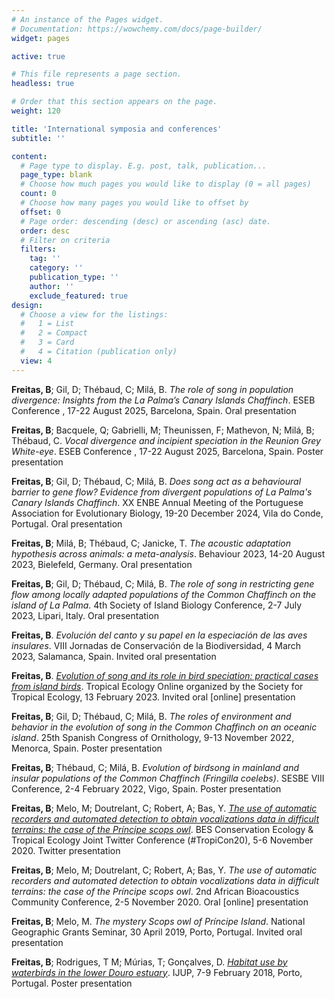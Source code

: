 ```yaml
---
# An instance of the Pages widget.
# Documentation: https://wowchemy.com/docs/page-builder/
widget: pages

active: true

# This file represents a page section.
headless: true

# Order that this section appears on the page.
weight: 120

title: 'International symposia and conferences'
subtitle: ''

content:
  # Page type to display. E.g. post, talk, publication...
  page_type: blank
  # Choose how much pages you would like to display (0 = all pages)
  count: 0
  # Choose how many pages you would like to offset by
  offset: 0
  # Page order: descending (desc) or ascending (asc) date.
  order: desc
  # Filter on criteria
  filters:
    tag: ''
    category: ''
    publication_type: ''
    author: ''
    exclude_featured: true
design:
  # Choose a view for the listings:
  #   1 = List
  #   2 = Compact
  #   3 = Card
  #   4 = Citation (publication only)
  view: 4
---
```

**Freitas, B**; Gil, D; Thébaud, C; Milá, B. <i>The role of song in population divergence: Insights from the La Palma’s Canary Islands Chaffinch</i>. ESEB Conference , 17-22 August 2025, Barcelona, Spain. Oral presentation

**Freitas, B**; Bacquele, Q; Gabrielli, M; Theunissen, F; Mathevon, N; Milá, B; Thébaud, C. <i>Vocal divergence and incipient speciation in the Reunion Grey White-eye</i>. ESEB Conference , 17-22 August 2025, Barcelona, Spain. Poster presentation

**Freitas, B**; Gil, D; Thébaud, C; Milá, B. <i>Does song act as a behavioural barrier to gene flow? Evidence from divergent populations of La Palma's Canary Islands Chaffinch</i>. XX ENBE Annual Meeting of the Portuguese Association for Evolutionary Biology, 19-20 December 2024, Vila do Conde, Portugal. Oral presentation

**Freitas, B**; Milá, B; Thébaud, C; Janicke, T. <i>The acoustic adaptation hypothesis across animals: a meta-analysis</i>. Behaviour 2023, 14-20 August 2023, Bielefeld, Germany. Oral presentation

**Freitas, B**; Gil, D; Thébaud, C; Milá, B. <i>The role of song in restricting gene flow among locally adapted populations of the Common Chaffinch on the island of La Palma</i>. 4th Society of Island Biology Conference, 2-7 July 2023, Lipari, Italy. Oral presentation

**Freitas, B**. <i>Evolución del canto y su papel en la especiación de las aves insulares</i>. VIII Jornadas de Conservación de la Biodiversidad, 4 March 2023, Salamanca, Spain. Invited oral presentation

**Freitas, B**. [<i>Evolution of song and its role in bird speciation: practical cases from island birds</i>](https://www.youtube.com/watch?v=BqZWTTQlu1A). Tropical Ecology Online organized by the Society for Tropical Ecology, 13 February 2023. Invited oral [online] presentation

**Freitas, B**; Gil, D; Thébaud, C; Milá, B. <i>The roles of environment and behavior in the evolution of song in the Common Chaffinch on an oceanic island</i>. 25th Spanish Congress of Ornithology, 9-13 November 2022, Menorca, Spain. Poster presentation

**Freitas, B**; Thébaud, C; Milá, B. <i>Evolution of birdsong in mainland and insular populations of the Common Chaffinch (<i>Fringilla coelebs</i>)</i>. SESBE VIII Conference, 2-4 February 2022, Vigo, Spain. Poster presentation

**Freitas, B**; Melo, M; Doutrelant, C; Robert, A; Bas, Y. [<i>The use of automatic recorders and automated detection to obtain vocalizations data in difficult terrains: the case of the Príncipe scops owl</i>](https://twitter.com/brbbfreitas/status/1324351272250707970). BES Conservation Ecology & Tropical Ecology Joint Twitter Conference (#TropiCon20), 5-6 November 2020. Twitter presentation

**Freitas, B**; Melo, M; Doutrelant, C; Robert, A; Bas, Y. <i>The use of automatic recorders and automated detection to obtain vocalizations data in difficult terrains: the case of the Príncipe scops owl</i>. 2nd African Bioacoustics Community Conference, 2-5 November 2020. Oral [online] presentation

**Freitas, B**; Melo, M. <i>The mystery Scops owl of Príncipe Island</i>. National Geographic Grants Seminar, 30 April 2019, Porto, Portugal. Invited oral presentation

**Freitas, B**; Rodrigues, T M; Múrias, T; Gonçalves, D. [<i>Habitat use by waterbirds in the lower Douro estuary</i>](https://doi.org/10.13140/RG.2.2.29929.80485). IJUP, 7-9 February 2018, Porto, Portugal. Poster presentation


